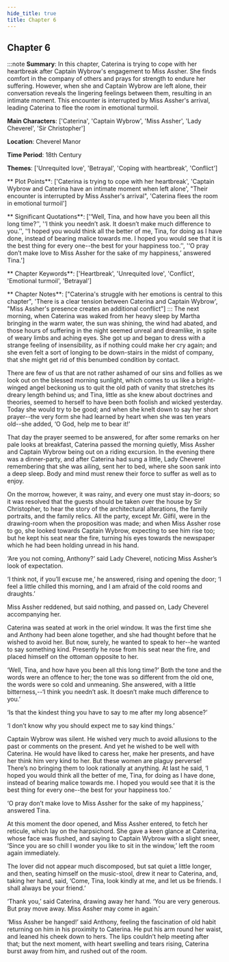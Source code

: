 ```yaml
---
hide_title: true
title: Chapter 6
---
```

## Chapter 6
:::note
**Summary**:
In this chapter, Caterina is trying to cope with her heartbreak after Captain Wybrow's engagement to Miss Assher. She finds comfort in the company of others and prays for strength to endure her suffering. However, when she and Captain Wybrow are left alone, their conversation reveals the lingering feelings between them, resulting in an intimate moment. This encounter is interrupted by Miss Assher's arrival, leading Caterina to flee the room in emotional turmoil.

**Main Characters**:
['Caterina', 'Captain Wybrow', 'Miss Assher', 'Lady Cheverel', 'Sir Christopher']

**Location**:
Cheverel Manor

**Time Period**:
18th Century

**Themes**:
['Unrequited love', 'Betrayal', 'Coping with heartbreak', 'Conflict']

** Plot Points**:
['Caterina is trying to cope with her heartbreak', 'Captain Wybrow and Caterina have an intimate moment when left alone', "Their encounter is interrupted by Miss Assher's arrival", 'Caterina flees the room in emotional turmoil']

** Significant Quotations**:
['‘Well, Tina, and how have you been all this long time?’', '‘I think you needn’t ask. It doesn’t make much difference to you.’', '‘I hoped you would think all the better of me, Tina, for doing as I have done, instead of bearing malice towards me. I hoped you would see that it is the best thing for every one--the best for your happiness too.’', '‘O pray don’t make love to Miss Assher for the sake of my happiness,’ answered Tina.']

** Chapter Keywords**:
['Heartbreak', 'Unrequited love', 'Conflict', 'Emotional turmoil', 'Betrayal']

** Chapter Notes**:
["Caterina's struggle with her emotions is central to this chapter", 'There is a clear tension between Caterina and Captain Wybrow', "Miss Assher's presence creates an additional conflict"]
:::
The next morning, when Caterina was waked from her heavy sleep by Martha bringing in the warm water, the sun was shining, the wind had abated, and those hours of suffering in the night seemed unreal and dreamlike, in spite of weary limbs and aching eyes. She got up and began to dress with a strange feeling of insensibility, as if nothing could make her cry again; and she even felt a sort of longing to be down-stairs in the midst of company, that she might get rid of this benumbed condition by contact. 

There are few of us that are not rather ashamed of our sins and follies as we look out on the blessed morning sunlight, which comes to us like a bright-winged angel beckoning us to quit the old path of vanity that stretches its dreary length behind us; and Tina, little as she knew about doctrines and theories, seemed to herself to have been both foolish and wicked yesterday. Today she would try to be good; and when she knelt down to say her short prayer--the very form she had learned by heart when she was ten years old--she added, ‘O God, help me to bear it!’ 

That day the prayer seemed to be answered, for after some remarks on her pale looks at breakfast, Caterina passed the morning quietly, Miss Assher and Captain Wybrow being out on a riding excursion. In the evening there was a dinner-party, and after Caterina had sung a little, Lady Cheverel remembering that she was ailing, sent her to bed, where she soon sank into a deep sleep. Body and mind must renew their force to suffer as well as to enjoy. 

On the morrow, however, it was rainy, and every one must stay in-doors; so it was resolved that the guests should be taken over the house by Sir Christopher, to hear the story of the architectural alterations, the family portraits, and the family relics. All the party, except Mr. Gilfil, were in the drawing-room when the proposition was made; and when Miss Assher rose to go, she looked towards Captain Wybrow, expecting to see him rise too; but he kept his seat near the fire, turning his eyes towards the newspaper which he had been holding unread in his hand. 

‘Are you not coming, Anthony?’ said Lady Cheverel, noticing Miss Assher’s look of expectation. 

‘I think not, if you’ll excuse me,’ he answered, rising and opening the door; ‘I feel a little chilled this morning, and I am afraid of the cold rooms and draughts.’ 

Miss Assher reddened, but said nothing, and passed on, Lady Cheverel accompanying her. 

Caterina was seated at work in the oriel window. It was the first time she and Anthony had been alone together, and she had thought before that he wished to avoid her. But now, surely, he wanted to speak to her--he wanted to say something kind. Presently he rose from his seat near the fire, and placed himself on the ottoman opposite to her. 

‘Well, Tina, and how have you been all this long time?’ Both the tone and the words were an offence to her; the tone was so different from the old one, the words were so cold and unmeaning. She answered, with a little bitterness,--‘I think you needn’t ask. It doesn’t make much difference to you.’ 

‘Is that the kindest thing you have to say to me after my long absence?’ 

‘I don’t know why you should expect me to say kind things.’ 

Captain Wybrow was silent. He wished very much to avoid allusions to the past or comments on the present. And yet he wished to be well with Caterina. He would have liked to caress her, make her presents, and have her think him very kind to her. But these women are plaguy perverse! There’s no bringing them to look rationally at anything. At last he said, ‘I hoped you would think all the better of me, Tina, for doing as I have done, instead of bearing malice towards me. I hoped you would see that it is the best thing for every one--the best for your happiness too.’ 

‘O pray don’t make love to Miss Assher for the sake of my happiness,’ answered Tina. 

At this moment the door opened, and Miss Assher entered, to fetch her reticule, which lay on the harpsichord. She gave a keen glance at Caterina, whose face was flushed, and saying to Captain Wybrow with a slight sneer, ‘Since you are so chill I wonder you like to sit in the window,’ left the room again immediately. 

The lover did not appear much discomposed, but sat quiet a little longer, and then, seating himself on the music-stool, drew it near to Caterina, and, taking her hand, said, ‘Come, Tina, look kindly at me, and let us be friends. I shall always be your friend.’ 

‘Thank you,’ said Caterina, drawing away her hand. ‘You are very generous. But pray move away. Miss Assher may come in again.’ 

‘Miss Assher be hanged!’ said Anthony, feeling the fascination of old habit returning on him in his proximity to Caterina. He put his arm round her waist, and leaned his cheek down to hers. The lips couldn’t help meeting after that; but the next moment, with heart swelling and tears rising, Caterina burst away from him, and rushed out of the room. 

